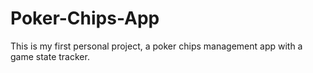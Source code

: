 # Poker-Chips-App

This is my first personal project, a poker chips management app with a game state tracker.
